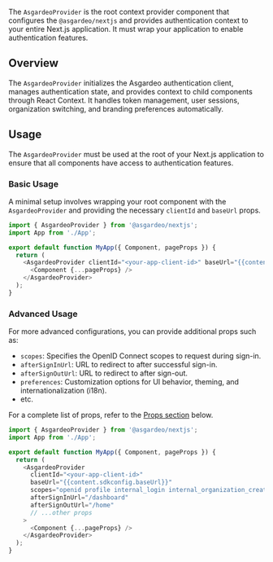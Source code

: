 The `AsgardeoProvider` is the root context provider component that configures the `@asgardeo/nextjs` and provides authentication context to your entire Next.js application. It must wrap your application to enable authentication features.

## Overview

The `AsgardeoProvider` initializes the Asgardeo authentication client, manages authentication state, and provides context to child components through React Context. It handles token management, user sessions, organization switching, and branding preferences automatically.

## Usage

The `AsgardeoProvider` must be used at the root of your Next.js application to ensure that all components have access to authentication features.

### Basic Usage

A minimal setup involves wrapping your root component with the `AsgardeoProvider` and providing the necessary `clientId` and `baseUrl` props.

```javascript title="src/pages/_app.jsx" hl_lines="5 9-12 14"
import { AsgardeoProvider } from '@asgardeo/nextjs';
import App from './App';

export default function MyApp({ Component, pageProps }) {
  return (
    <AsgardeoProvider clientId="<your-app-client-id>" baseUrl="{{content.sdkconfig.baseUrl}}">
      <Component {...pageProps} />
    </AsgardeoProvider>
  );
}
```

### Advanced Usage

For more advanced configurations, you can provide additional props such as:

- `scopes`: Specifies the OpenID Connect scopes to request during sign-in.
- `afterSignInUrl`: URL to redirect to after successful sign-in.
- `afterSignOutUrl`: URL to redirect to after sign-out.
- `preferences`: Customization options for UI behavior, theming, and internationalization (i18n).
- etc.

For a complete list of props, refer to the [Props section](#props) below.

```javascript title="src/pages/_app.jsx"  hl_lines="12-41"
import { AsgardeoProvider } from '@asgardeo/nextjs';
import App from './App';

export default function MyApp({ Component, pageProps }) {
  return (
    <AsgardeoProvider
      clientId="<your-app-client-id>"
      baseUrl="{{content.sdkconfig.baseUrl}}"
      scopes="openid profile internal_login internal_organization_create internal_organization_view internal_organization_update internal_organization_delete"
      afterSignInUrl="/dashboard"
      afterSignOutUrl="/home"
      // ...other props
    >
      <Component {...pageProps} />
    </AsgardeoProvider>
  );
}
```
